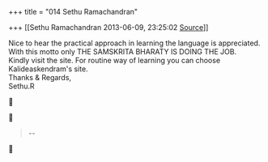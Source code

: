 +++
title = "014 Sethu Ramachandran"

+++
[[Sethu Ramachandran	2013-06-09, 23:25:02 [Source](https://groups.google.com/g/samskrita/c/iElGVsF7JVA)]]



Nice to hear the practical approach in learning the language is appreciated.  
With this motto only THE SAMSKRITA BHARATY IS DOING THE JOB.  
Kindly visit the site. For routine way of learning you can choose  
Kalideaskendram's site.  
Thanks & Regards,  
Sethu.R  
  





> --  



